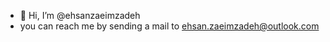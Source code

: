 - 👋 Hi, I’m @ehsanzaeimzadeh
- you can reach me by sending a mail to ehsan.zaeimzadeh@outlook.com

<!---
ehsanzaeimzadeh/ehsanzaeimzadeh is a ✨ special ✨ repository because its `README.md` (this file) appears on your GitHub profile.
You can click the Preview link to take a look at your changes.
--->
